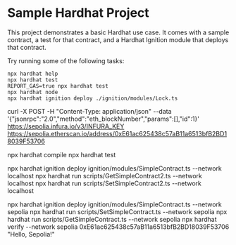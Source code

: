 # Sample Hardhat Project

This project demonstrates a basic Hardhat use case. It comes with a sample contract, a test for that contract, and a Hardhat Ignition module that deploys that contract.

Try running some of the following tasks:

```shell
npx hardhat help
npx hardhat test
REPORT_GAS=true npx hardhat test
npx hardhat node
npx hardhat ignition deploy ./ignition/modules/Lock.ts
```

curl -X POST -H "Content-Type: application/json" --data '{"jsonrpc":"2.0","method":"eth_blockNumber","params":[],"id":1}' https://sepolia.infura.io/v3/INFURA_KEY
https://sepolia.etherscan.io/address/0xE61ac625438c57aB11a6513bfB2BD18039F53706

npx hardhat compile
npx hardhat test

npx hardhat ignition deploy ignition/modules/SimpleContract.ts --network localhost
npx hardhat run scripts/GetSimpleContract2.ts --network localhost
npx hardhat run scripts/SetSimpleContract2.ts --network localhost

npx hardhat ignition deploy ignition/modules/SimpleContract.ts --network sepolia
npx hardhat run scripts/SetSimpleContract.ts --network sepolia
npx hardhat run scripts/GetSimpleContract.ts --network sepolia
npx hardhat verify --network sepolia 0xE61ac625438c57aB11a6513bfB2BD18039F53706 "Hello, Sepolia!"